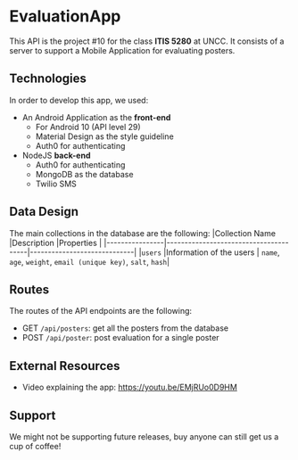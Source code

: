 
# EvaluationApp
This API is the project #10 for the class **ITIS 5280** at UNCC. It consists of a server to support a Mobile Application for evaluating posters. 


## Technologies

In order to develop this app, we used:
- An Android Application as the **front-end**
	- For Android 10 (API level 29)
	- Material Design as the style guideline
	- Auth0 for authenticating
- NodeJS **back-end**
	- Auth0 for authenticating
	- MongoDB as the database
	- Twilio SMS 

## Data Design
The main collections in the database are the following:
|Collection Name |Description                    		 |Properties				   |
|----------------|---------------------------------------|-----------------------------|
|`users`		 |Information of the users       		 | `name`, `age`, `weight`, `email (unique key)`, `salt`, `hash`|

## Routes
The routes of the API endpoints are the following:
- GET `/api/posters`: get all the posters from the database
- POST `/api/poster`: post evaluation for a single poster

## External Resources
- Video explaining the app: https://youtu.be/EMjRUo0D9HM

## Support

We might not be supporting future releases, buy anyone can still get us a cup of coffee!
